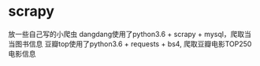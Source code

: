 # scrapy
放一些自己写的小爬虫
dangdang使用了python3.6 + scrapy + mysql，爬取当当图书信息
豆瓣top使用了python3.6 + requests + bs4, 爬取豆瓣电影TOP250电影信息
